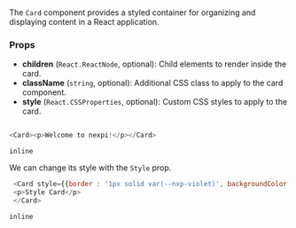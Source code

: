 # <Card>
The `Card` component provides a styled container for organizing and displaying content in a React application.

### Props

- **children** (`React.ReactNode`, optional): Child elements to render inside the card.
- **className** (`string`, optional): Additional CSS class to apply to the card component.
- **style** (`React.CSSProperties`, optional): Custom CSS styles to apply to the card.

```javascript

<Card><p>Welcome to nexpi!</p></Card>
``` 

```inline```

We can change its style with the `Style` prop.

```javascript
 <Card style={{border : '1px solid var(--nxp-violet)', backgroundColor:'var(--nxp-light-violet)', color : 'var(--nxp-violet)' }}>
 <p>Style Card</p>
 </Card>
```

```inline```



